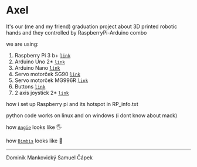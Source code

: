 # Axel

It's our (me and my friend) graduation project about 3D printed robotic hands and they controlled by RaspberryPi-Arduino combo

we are using:
1. Raspberry Pi 3 b+		[`link`](https://www.raspberrypi.com/products/raspberry-pi-3-model-b-plus/)
1. Arduino Uno 2*		[`link`](https://techfun.sk/produkt/arduino-uno-r3-precizny-klon/)
1. Arduino Nano			[`link`](https://techfun.sk/produkt/arduino-nano-precizny-klon/)
1. Servo motorček SG90		[`link`](https://techfun.sk/produkt/servo-motorcek-sg90/)
1. Servo motorček MG996R	[`link`](https://techfun.sk/produkt/servo-motorcek-mg996r/)
1. Buttons			[`link`](https://techfun.sk/produkt/tlacidlo-pbs-110-momentove-normalne-otvorene/)
1. 2 axis joystick 2*		[`link`](https://techfun.sk/produkt/joystick-2-osi-analogovy-vystup/)

how i set up Raspberry pi and its hotspot in RP_info.txt

python code works on linux and on windows (i dont know about mack)

how [`Angie`](/3D_models/Angie.jpg) looks like :raised_hand_with_fingers_splayed:

how [`Bimbis`](/3D_models/Bimbis.jpg) looks like :mechanical_arm:

---

Dominik Mankovický
Samuel Čápek